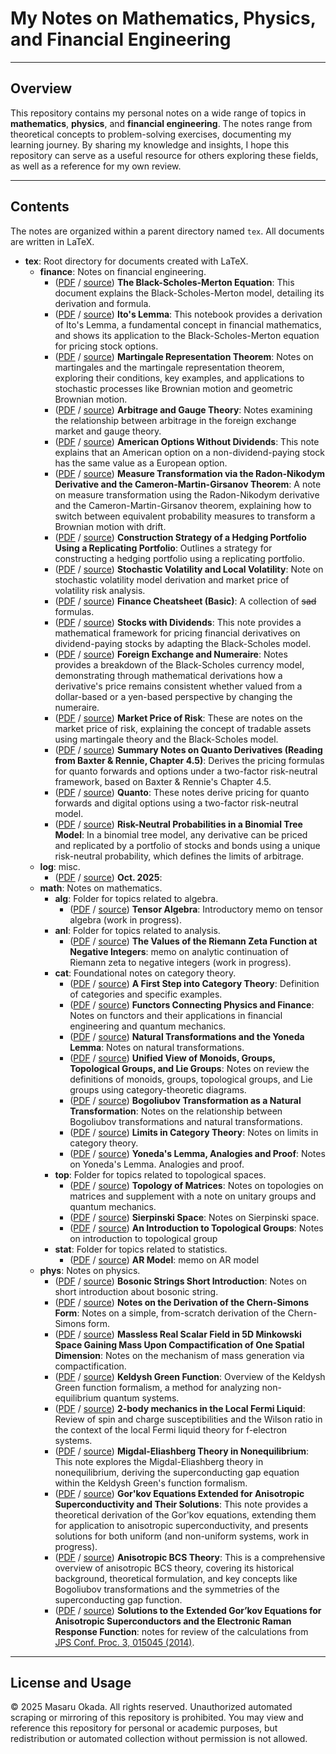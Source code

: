 # My Notes on Mathematics, Physics, and Financial Engineering

---

## Overview

This repository contains my personal notes on a wide range of topics in **mathematics**, **physics**, and **financial engineering**. The notes range from theoretical concepts to problem-solving exercises, documenting my learning journey. By sharing my knowledge and insights, I hope this repository can serve as a useful resource for others exploring these fields, as well as a reference for my own review.

---

## Contents

The notes are organized within a parent directory named `tex`. All documents are written in LaTeX.

- **tex**: Root directory for documents created with LaTeX.
  - **finance**: Notes on financial engineering.
    - ([PDF](https://github.com/masaru113/mastex/raw/main/tex/finance/BlackScholesMerton/main.pdf) / [source](https://github.com/masaru113/mastex/blob/main/tex/finance/BlackScholesMerton/main.pdf)) **The Black-Scholes-Merton Equation**: This document explains the Black-Scholes-Merton model, detailing its derivation and formula.
    - ([PDF](https://github.com/masaru113/mastex/raw/main/tex/finance/ItoLemma/main.pdf) / [source](https://github.com/masaru113/mastex/blob/main/tex/finance/ItoLemma/main.pdf)) **Ito's Lemma**: This notebook provides a derivation of Ito's Lemma, a fundamental concept in financial mathematics, and shows its application to the Black-Scholes-Merton equation for pricing stock options.
    - ([PDF](https://github.com/masaru113/mastex/raw/main/tex/finance/MartingaleRepresentationTheorem/main.pdf) / [source](https://github.com/masaru113/mastex/blob/main/tex/finance/MartingaleRepresentationTheorem/main.pdf)) **Martingale Representation Theorem**: Notes on martingales and the martingale representation theorem, exploring their conditions, key examples, and applications to stochastic processes like Brownian motion and geometric Brownian motion.
    - ([PDF](https://github.com/masaru113/mastex/raw/main/tex/finance/GaugeTheoryInForex/main.pdf) / [source](https://github.com/masaru113/mastex/blob/main/tex/finance/GaugeTheoryInForex/main.pdf)) **Arbitrage and Gauge Theory**: Notes examining the relationship between arbitrage in the foreign exchange market and gauge theory.
    - ([PDF](https://github.com/masaru113/mastex/raw/main/tex/finance/NonDividendAmericanOption/main.pdf) / [source](https://github.com/masaru113/mastex/blob/main/tex/finance/NonDividendAmericanOption/main.pdf)) **American Options Without Dividends**: This note explains that an American option on a non-dividend-paying stock has the same value as a European option.
    - ([PDF](https://github.com/masaru113/mastex/raw/main/tex/finance/RadonNikodym_CameronMartinGirsanov/main.pdf) / [source](https://github.com/masaru113/mastex/blob/main/tex/finance/RadonNikodym_CameronMartinGirsanov/main.pdf)) **Measure Transformation via the Radon-Nikodym Derivative and the Cameron-Martin-Girsanov Theorem**: A note on measure transformation using the Radon-Nikodym derivative and the Cameron-Martin-Girsanov theorem, explaining how to switch between equivalent probability measures to transform a Brownian motion with drift.
    - ([PDF](https://github.com/masaru113/mastex/raw/main/tex/finance/ReplicatingPortfolio/main.pdf) / [source](https://github.com/masaru113/mastex/blob/main/tex/finance/ReplicatingPortfolio/main.pdf)) **Construction Strategy of a Hedging Portfolio Using a Replicating Portfolio**: Outlines a strategy for constructing a hedging portfolio using a replicating portfolio.
    - ([PDF](https://github.com/masaru113/mastex/raw/main/tex/finance/StochasticAndLocalVolatility/main.pdf) / [source](https://github.com/masaru113/mastex/blob/main/tex/finance/StochasticAndLocalVolatility/main.pdf)) **Stochastic Volatility and Local Volatility**: Note on stochastic volatility model derivation and market price of volatility risk analysis.
    - ([PDF](https://github.com/masaru113/mastex/raw/main/tex/finance/basic_cheat_sheet/main.pdf) / [source](https://github.com/masaru113/mastex/blob/main/tex/finance/basic_cheat_sheet/main.pdf)) **Finance Cheatsheet (Basic)**: A collection of ~~sad~~ formulas.
    - ([PDF](https://github.com/masaru113/mastex/raw/main/tex/finance/black_schorles_with_dividend/main.pdf) / [source](https://github.com/masaru113/mastex/blob/main/tex/finance/black_schorles_with_dividend/main.pdf)) **Stocks with Dividends**: This note provides a mathematical framework for pricing financial derivatives on dividend-paying stocks by adapting the Black-Scholes model.
    - ([PDF](https://github.com/masaru113/mastex/raw/main/tex/finance/forex_and_numeraire/main.pdf) / [source](https://github.com/masaru113/mastex/blob/main/tex/finance/forex_and_numeraire/main.pdf)) **Foreign Exchange and Numeraire**: Notes provides a breakdown of the Black-Scholes currency model, demonstrating through mathematical derivations how a derivative's price remains consistent whether valued from a dollar-based or a yen-based perspective by changing the numeraire.
    - ([PDF](https://github.com/masaru113/mastex/raw/main/tex/finance/market_price_of_risk/main.pdf) / [source](https://github.com/masaru113/mastex/blob/main/tex/finance/market_price_of_risk/main.pdf)) **Market Price of Risk**: These are notes on the market price of risk, explaining the concept of tradable assets using martingale theory and the Black-Scholes model.
    - ([PDF](https://github.com/masaru113/mastex/raw/main/tex/finance/quant_summary/main.pdf) / [source](https://github.com/masaru113/mastex/blob/main/tex/finance/quant_summary/main.pdf)) **Summary Notes on Quanto Derivatives (Reading from Baxter & Rennie, Chapter 4.5)**: Derives the pricing formulas for quanto forwards and options under a two-factor risk-neutral framework, based on Baxter & Rennie's Chapter 4.5.
    - ([PDF](https://github.com/masaru113/mastex/raw/main/tex/finance/quantos/main.pdf) / [source](https://github.com/masaru113/mastex/blob/main/tex/finance/quantos/main.pdf)) **Quanto**: These notes derive pricing for quanto forwards and digital options using a two-factor risk-neutral model.
    - ([PDF](https://github.com/masaru113/mastex/raw/main/tex/finance/risk_neutral_prob_in_binomial_tree/main.pdf) / [source](https://github.com/masaru113/mastex/blob/main/tex/finance/risk_neutral_prob_in_binomial_tree/main.pdf)) **Risk-Neutral Probabilities in a Binomial Tree Model**: In a binomial tree model, any derivative can be priced and replicated by a portfolio of stocks and bonds using a unique risk-neutral probability, which defines the limits of arbitrage.
  - **log**: misc.
    - ([PDF](https://github.com/masaru113/mastex/raw/main/tex/log/2025/10/main.pdf) / [source](https://github.com/masaru113/mastex/blob/main/tex/log/2025/10/main.pdf)) **Oct. 2025**:
  - **math**: Notes on mathematics.
    - **alg**: Folder for topics related to algebra.
      - ([PDF](https://github.com/masaru113/mastex/raw/main/tex/math/alg/TensorAlgebra/main.pdf) / [source](https://github.com/masaru113/mastex/blob/main/tex/math/alg/TensorAlgebra/main.pdf)) **Tensor Algebra**: Introductory memo on tensor algebra (work in progress).
    - **anl**: Folder for topics related to analysis.
      - ([PDF](https://github.com/masaru113/mastex/raw/main/tex/math/anl/ZetaAnalyticContinuation/main.pdf) / [source](https://github.com/masaru113/mastex/blob/main/tex/math/anl/ZetaAnalyticContinuation/main.pdf)) **The Values of the Riemann Zeta Function at Negative Integers**: memo on analytic continuation of Riemann zeta to negative integers (work in progress).
    - **cat**: Foundational notes on category theory.
      - ([PDF](https://github.com/masaru113/mastex/raw/main/tex/math/cat/category_first_step/main.pdf) / [source](https://github.com/masaru113/mastex/blob/main/tex/math/cat/category_first_step/main.pdf)) **A First Step into Category Theory**: Definition of categories and specific examples.
      - ([PDF](https://github.com/masaru113/mastex/raw/main/tex/math/cat/functor/main.pdf) / [source](https://github.com/masaru113/mastex/blob/main/tex/math/cat/functor/main.pdf)) **Functors Connecting Physics and Finance**: Notes on functors and their applications in financial engineering and quantum mechanics.
      - ([PDF](https://github.com/masaru113/mastex/raw/main/tex/math/cat/natural_transformation/main.pdf) / [source](https://github.com/masaru113/mastex/blob/main/tex/math/cat/natural_transformation/main.pdf)) **Natural Transformations and the Yoneda Lemma**: Notes on natural transformations.
      - ([PDF](https://github.com/masaru113/mastex/raw/main/tex/math/cat/mon_grp_topg_lie/main.pdf) / [source](https://github.com/masaru113/mastex/blob/main/tex/math/cat/mon_grp_topg_lie/main.pdf)) **Unified View of Monoids, Groups, Topological Groups, and Lie Groups**: Notes on review the definitions of monoids, groups, topological groups, and Lie groups using category-theoretic diagrams.
      - ([PDF](https://github.com/masaru113/mastex/raw/main/tex/math/cat/BogoliubovTrans_as_NaturalTrans/main.pdf) / [source](https://github.com/masaru113/mastex/blob/main/tex/math/cat/BogoliubovTrans_as_NaturalTrans/main.pdf)) **Bogoliubov Transformation as a Natural Transformation**: Notes on the relationship between Bogoliubov transformations and natural transformations.
      - ([PDF](https://github.com/masaru113/mastex/raw/main/tex/math/cat/limit_intro/main.pdf) / [source](https://github.com/masaru113/mastex/blob/main/tex/math/cat/limit_intro/main.pdf)) **Limits in Category Theory**: Notes on limits in category theory.
      - ([PDF](https://github.com/masaru113/mastex/raw/main/tex/math/cat/Yoneda/main.pdf) / [source](https://github.com/masaru113/mastex/blob/main/tex/math/cat/Yoneda/main.pdf)) **Yoneda's Lemma, Analogies and Proof**: Notes on Yoneda's Lemma. Analogies and proof.
    - **top**: Folder for topics related to topological spaces.
      - ([PDF](https://github.com/masaru113/mastex/raw/main/tex/math/top/MatrixTopology/main.pdf) / [source](https://github.com/masaru113/mastex/blob/main/tex/math/top/MatrixTopology/main.pdf)) **Topology of Matrices**: Notes on topologies on matrices and supplement with a note on unitary groups and quantum mechanics.
      - ([PDF](https://github.com/masaru113/mastex/raw/main/tex/math/top/sierpinski_space/main.pdf) / [source](https://github.com/masaru113/mastex/blob/main/tex/math/top/sierpinski_space/main.pdf)) **Sierpinski Space**: Notes on Sierpinski space.
      - ([PDF](https://github.com/masaru113/mastex/raw/main/tex/math/top/topological_group_first_step/main.pdf) / [source](https://github.com/masaru113/mastex/blob/main/tex/math/top/topological_group_first_step/main.pdf)) **An Introduction to Topological Groups**: Notes on introduction to topological group
    - **stat**: Folder for topics related to statistics.
      - ([PDF](https://github.com/masaru113/mastex/raw/main/tex/math/stat/AR/main.pdf) / [source](https://github.com/masaru113/mastex/blob/main/tex/math/stat/AR/main.pdf)) **AR Model**: memo on AR model
  - **phys**: Notes on physics.
    - ([PDF](https://github.com/masaru113/mastex/raw/main/tex/phys/BozonicString/main.pdf) / [source](https://github.com/masaru113/mastex/blob/main/tex/phys/BozonicString/main.pdf)) **Bosonic Strings Short Introduction**: Notes on short introduction about bosonic string.
    - ([PDF](https://github.com/masaru113/mastex/raw/main/tex/phys/ChernSimonsForm/main.pdf) / [source](https://github.com/masaru113/mastex/blob/main/tex/phys/ChernSimonsForm/main.pdf)) **Notes on the Derivation of the Chern-Simons Form**: Notes on a simple, from-scratch derivation of the Chern-Simons form.
    - ([PDF](https://github.com/masaru113/mastex/raw/main/tex/phys/KaluzaKleinMassGeneration/main.pdf) / [source](https://github.com/masaru113/mastex/blob/main/tex/phys/KaluzaKleinMassGeneration/main.pdf)) **Massless Real Scalar Field in 5D Minkowski Space Gaining Mass Upon Compactification of One Spatial Dimension**: Notes on the mechanism of mass generation via compactification.
    - ([PDF](https://github.com/masaru113/mastex/raw/main/tex/phys/KeldyshGreenFunction/main.pdf) / [source](https://github.com/masaru113/mastex/blob/main/tex/phys/KeldyshGreenFunction/main.pdf)) **Keldysh Green Function**: Overview of the Keldysh Green function formalism, a method for analyzing non-equilibrium quantum systems.
    - ([PDF](https://github.com/masaru113/mastex/raw/main/tex/phys/LocalFermiLiquid/main.pdf) / [source](https://github.com/masaru113/mastex/blob/main/tex/phys/LocalFermiLiquid/main.pdf)) **2-body mechanics in the Local Fermi Liquid**: Review of spin and charge susceptibilities and the Wilson ratio in the context of the local Fermi liquid theory for f-electron systems.
    - ([PDF](https://github.com/masaru113/mastex/raw/main/tex/phys/MigdalEliashberg/main.pdf) / [source](https://github.com/masaru113/mastex/blob/main/tex/phys/MigdalEliashberg/main.pdf)) **Migdal-Eliashberg Theory in Nonequilibrium**: This note explores the Migdal-Eliashberg theory in nonequilibrium, deriving the superconducting gap equation within the Keldysh Green's function formalism.
    - ([PDF](https://github.com/masaru113/mastex/raw/main/tex/phys/anisotropic_gorkov/main.pdf) / [source](https://github.com/masaru113/mastex/blob/main/tex/phys/anisotropic_gorkov/main.pdf)) **Gor'kov Equations Extended for Anisotropic Superconductivity and Their Solutions**: This note provides a theoretical derivation of the Gor'kov equations, extending them for application to anisotropic superconductivity, and presents solutions for both uniform (and non-uniform systems, work in progress).
    - ([PDF](https://github.com/masaru113/mastex/raw/main/tex/phys/anisotropic_superconductivity/main.pdf) / [source](https://github.com/masaru113/mastex/blob/main/tex/phys/anisotropic_superconductivity/main.pdf)) **Anisotropic BCS Theory**: This is a comprehensive overview of anisotropic BCS theory, covering its historical background, theoretical formulation, and key concepts like Bogoliubov transformations and the symmetries of the superconducting gap function.
    - ([PDF](https://github.com/masaru113/mastex/raw/main/tex/phys/extended_gorkov_anisotropic_raman/main.pdf) / [source](https://github.com/masaru113/mastex/blob/main/tex/phys/extended_gorkov_anisotropic_raman/main.pdf)) **Solutions to the Extended Gor’kov Equations for Anisotropic Superconductors and the Electronic Raman Response Function**: notes for review of the calculations from [JPS Conf. Proc. 3, 015045 (2014)](https://journals.jps.jp/doi/10.7566/JPSCP.3.015045).

---

## License and Usage

© 2025 Masaru Okada. All rights reserved.
Unauthorized automated scraping or mirroring of this repository is prohibited.
You may view and reference this repository for personal or academic purposes, but redistribution or automated collection without permission is not allowed.
